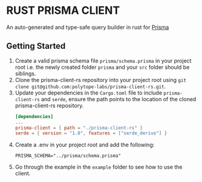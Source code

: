 # RUST PRISMA CLIENT

An auto-generated and type-safe query builder  in rust for [Prisma](https://prisma.io)

## Getting Started

1. Create a valid prisma schema file `prisma/schema.prisma` in your project root i.e. the newly created folder `prisma` and your `src`
folder should be siblings.
2. Clone the prisma-client-rs repository into your project root using `git clone git@github.com:polytope-labs/prisma-client-rs.git`.
3. Update your dependencies in the `Cargo.toml` file to include `prisma-client-rs` and `serde`, ensure the path points to the location of the cloned prisma-client-rs repository.
    ```toml
    [dependencies]
   ...
    prisma-client = { path = "./prisma-client-rs" }
    serde = { version = "1.0", features = ["serde_derive"] }
    ```
4. Create a .env in your project root and add the following:
   ```
   PRISMA_SCHEMA="../prisma/schema.prisma"
   ```
5. Go through the example in the `example` folder to see how to use the client.   